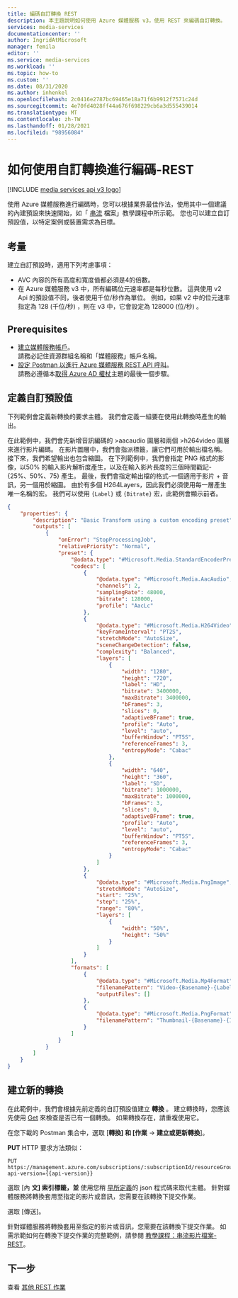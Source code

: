 ```yaml
---
title: 編碼自訂轉換 REST
description: 本主題說明如何使用 Azure 媒體服務 v3，使用 REST 來編碼自訂轉換。
services: media-services
documentationcenter: ''
author: IngridAtMicrosoft
manager: femila
editor: ''
ms.service: media-services
ms.workload: ''
ms.topic: how-to
ms.custom: ''
ms.date: 08/31/2020
ms.author: inhenkel
ms.openlocfilehash: 2c0416e2787bc69465e18a71f6b9912f7571c24d
ms.sourcegitcommit: 4e70fd4028ff44a676f698229cb6a3d555439014
ms.translationtype: MT
ms.contentlocale: zh-TW
ms.lasthandoff: 01/28/2021
ms.locfileid: "98956084"
---
```

# <a name="how-to-encode-with-a-custom-transform---rest"></a>如何使用自訂轉換進行編碼-REST

[!INCLUDE [media services api v3 logo](./includes/v3-hr.md)]

使用 Azure 媒體服務進行編碼時，您可以根據業界最佳作法，使用其中一個建議的內建預設來快速開始，如「 [串流](stream-files-tutorial-with-rest.md#create-a-transform) 檔案」教學課程中所示範。 您也可以建立自訂預設值，以特定案例或裝置需求為目標。

## <a name="considerations"></a>考量

建立自訂預設時，適用下列考慮事項：

* AVC 內容的所有高度和寬度值都必須是4的倍數。
* 在 Azure 媒體服務 v3 中，所有編碼位元速率都是每秒位數。 這與使用 v2 Api 的預設值不同，後者使用千位/秒作為單位。 例如，如果 v2 中的位元速率指定為 128 (千位/秒) ，則在 v3 中，它會設定為 128000 (位/秒) 。

## <a name="prerequisites"></a>Prerequisites 

- [建立媒體服務帳戶](./create-account-howto.md)。 <br/>請務必記住資源群組名稱和「媒體服務」帳戶名稱。 
- [設定 Postman 以進行 Azure 媒體服務 REST API 呼叫](media-rest-apis-with-postman.md)。<br/>請務必遵循本[取得 Azure AD 權杖](media-rest-apis-with-postman.md#get-azure-ad-token)主題的最後一個步驟。 

## <a name="define-a-custom-preset"></a>定義自訂預設值

下列範例會定義新轉換的要求主體。 我們會定義一組要在使用此轉換時產生的輸出。 

在此範例中，我們會先新增音訊編碼的 >aacaudio 圖層和兩個 >h264video 圖層來進行影片編碼。 在影片圖層中，我們會指派標籤，讓它們可用於輸出檔名稱。 接下來，我們希望輸出也包含縮圖。 在下列範例中，我們會指定 PNG 格式的影像，以50% 的輸入影片解析度產生，以及在輸入影片長度的三個時間戳記-{25%、50%、75} 產生。 最後，我們會指定輸出檔的格式-一個適用于影片 + 音訊，另一個用於縮圖。 由於有多個 H264Layers，因此我們必須使用每一層產生唯一名稱的宏。 我們可以使用 `{Label}` 或 `{Bitrate}` 宏，此範例會顯示前者。

```json
{
    "properties": {
        "description": "Basic Transform using a custom encoding preset",
        "outputs": [
            {
                "onError": "StopProcessingJob",
                "relativePriority": "Normal",
                "preset": {
                    "@odata.type": "#Microsoft.Media.StandardEncoderPreset",
                    "codecs": [
                        {
                            "@odata.type": "#Microsoft.Media.AacAudio",
                            "channels": 2,
                            "samplingRate": 48000,
                            "bitrate": 128000,
                            "profile": "AacLc"
                        },
                        {
                            "@odata.type": "#Microsoft.Media.H264Video",
                            "keyFrameInterval": "PT2S",
                            "stretchMode": "AutoSize",
                            "sceneChangeDetection": false,
                            "complexity": "Balanced",
                            "layers": [
                                {
                                    "width": "1280",
                                    "height": "720",
                                    "label": "HD",
                                    "bitrate": 3400000,
                                    "maxBitrate": 3400000,
                                    "bFrames": 3,
                                    "slices": 0,
                                    "adaptiveBFrame": true,
                                    "profile": "Auto",
                                    "level": "auto",
                                    "bufferWindow": "PT5S",
                                    "referenceFrames": 3,
                                    "entropyMode": "Cabac"
                                },
                                {
                                    "width": "640",
                                    "height": "360",
                                    "label": "SD",
                                    "bitrate": 1000000,
                                    "maxBitrate": 1000000,
                                    "bFrames": 3,
                                    "slices": 0,
                                    "adaptiveBFrame": true,
                                    "profile": "Auto",
                                    "level": "auto",
                                    "bufferWindow": "PT5S",
                                    "referenceFrames": 3,
                                    "entropyMode": "Cabac"
                                }
                            ]
                        },
                        {
                            "@odata.type": "#Microsoft.Media.PngImage",
                            "stretchMode": "AutoSize",
                            "start": "25%",
                            "step": "25%",
                            "range": "80%",
                            "layers": [
                                {
                                    "width": "50%",
                                    "height": "50%"
                                }
                            ]
                        }
                    ],
                    "formats": [
                        {
                            "@odata.type": "#Microsoft.Media.Mp4Format",
                            "filenamePattern": "Video-{Basename}-{Label}-{Bitrate}{Extension}",
                            "outputFiles": []
                        },
                        {
                            "@odata.type": "#Microsoft.Media.PngFormat",
                            "filenamePattern": "Thumbnail-{Basename}-{Index}{Extension}"
                        }
                    ]
                }
            }
        ]
    }
}

```

## <a name="create-a-new-transform"></a>建立新的轉換  

在此範例中，我們會根據先前定義的自訂預設值建立 **轉換** 。 建立轉換時，您應該先使用 [Get](/rest/api/media/transforms/get) 來檢查是否已有一個轉換。 如果轉換存在，請重複使用它。 

在您下載的 Postman 集合中，選取 [**轉換] 和 [作業** -> **建立或更新轉換**]。

**PUT** HTTP 要求方法類似：

```
PUT https://management.azure.com/subscriptions/:subscriptionId/resourceGroups/:resourceGroupName/providers/Microsoft.Media/mediaServices/:accountName/transforms/:transformName?api-version={{api-version}}
```

選取 [內 **文] 索引標籤，並** 使用您稍 [早所定義](#define-a-custom-preset)的 json 程式碼來取代主體。 針對媒體服務將轉換套用至指定的影片或音訊，您需要在該轉換下提交作業。

選取 [傳送]。 

針對媒體服務將轉換套用至指定的影片或音訊，您需要在該轉換下提交作業。 如需示範如何在轉換下提交作業的完整範例，請參閱 [教學課程：串流影片檔案-REST](stream-files-tutorial-with-rest.md)。

## <a name="next-steps"></a>下一步

查看 [其他 REST 作業](/rest/api/media/)
